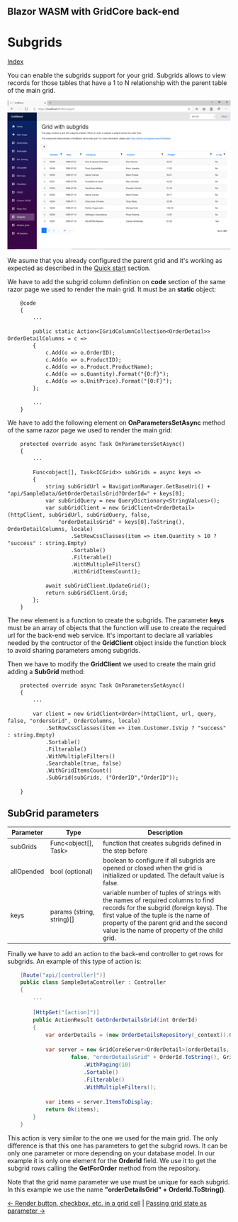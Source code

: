 ## Blazor WASM with GridCore back-end

# Subgrids

[Index](Documentation.md)

You can enable the subgrids support for your grid. Subgrids allows to view records for those tables that have a 1 to N relationship with the parent table of the main grid.

![](../images/Subgrids.png)

We asume that you already configured the parent grid and it's working as expected as described in the [Quick start](Quick_start.md) section.

We have to add the subgrid column definition on **code** section of the same razor page we used to render the main grid. It must be an **static** object:

```razor
    @code
    {
        ...
        
        public static Action<IGridColumnCollection<OrderDetail>> OrderDetailColumns = c =>
        {
            c.Add(o => o.OrderID);
            c.Add(o => o.ProductID);
            c.Add(o => o.Product.ProductName);
            c.Add(o => o.Quantity).Format("{0:F}");
            c.Add(o => o.UnitPrice).Format("{0:F}");
        };

        ...
    }
```

We have to add the following element on **OnParametersSetAsync** method of the same razor page we used to render the main grid:

```razor
    protected override async Task OnParametersSetAsync()
    {
        ...
        
        Func<object[], Task<ICGrid>> subGrids = async keys =>
        {
            string subGridUrl = NavigationManager.GetBaseUri() + "api/SampleData/GetOrderDetailsGrid?OrderId=" + keys[0];
            var subGridQuery = new QueryDictionary<StringValues>();
            var subGridClient = new GridClient<OrderDetail>(httpClient, subGridUrl, subGridQuery, false, 
                "orderDetailsGrid" + keys[0].ToString(), OrderDetailColumns, locale)
                    .SetRowCssClasses(item => item.Quantity > 10 ? "success" : string.Empty)
                    .Sortable()
                    .Filterable()
                    .WithMultipleFilters()
                    .WithGridItemsCount();

            await subGridClient.UpdateGrid();
            return subGridClient.Grid;
        };
    }
```
The new element is a function to create the subgrids. The parameter **keys** must be an array of objects that the function will use to create the required url for the back-end web service. It's important to declare all variables needed by the contructor of the **GridClient** object inside the function block to avoid sharing parameters among subgrids. 

Then we have to modify the **GridClient** we used to create the main grid adding a **SubGrid** method:

```razor
    protected override async Task OnParametersSetAsync()
    {
        ...

        var client = new GridClient<Order>(httpClient, url, query, false, "ordersGrid", OrderColumns, locale)
            .SetRowCssClasses(item => item.Customer.IsVip ? "success" : string.Empty)
            .Sortable()
            .Filterable()
            .WithMultipleFilters()
            .Searchable(true, false)
            .WithGridItemsCount()
            .SubGrid(subGrids, ("OrderID","OrderID"));

    }
```

## SubGrid parameters

Parameter | Type | Description
--------- | ---- | -----------
subGrids | Func<object[], Task<ICGrid>> | function that creates subgrids defined in the step before
allOpended | bool (optional) | boolean to configure if all subgrids are opened or closed when the grid is initialized or updated. The default value is false.
keys | params (string, string)[] | variable number of tuples of strings with the names of required columns to find records for the subgrid (foreign keys). The first value of the tuple is the name of property of the parent grid and the second value is the name of property of the child grid.

Finally we have to add an action to the back-end controller to get rows for subgrids. An example of this type of action is: 

```c#
    [Route("api/[controller]")]
    public class SampleDataController : Controller
    {
        ...

        [HttpGet("[action]")]
        public ActionResult GetOrderDetailsGrid(int OrderId)
        {
            var orderDetails = (new OrderDetailsRepository(_context)).GetForOrder(OrderId);

            var server = new GridCoreServer<OrderDetail>(orderDetails, Request.Query,
                    false, "orderDetailsGrid" + OrderId.ToString(), GridSample.OrderDetailColumns)
                        .WithPaging(10)
                        .Sortable()
                        .Filterable()
                        .WithMultipleFilters();

            var items = server.ItemsToDisplay;
            return Ok(items);
        }
    }
```

This action is very similar to the one we used for the main grid. The only difference is that this one has parameters to get the subgrid rows. It can be only one parameter or more depending on your database model.
In our example it is only one element for the **OrderId** field.
We use it to get the subgrid rows calling the **GetForOrder** method from the repository.

Note that the grid name parameter we use must be unique for each subgrid. In this example we use the name **"orderDetailsGrid" + OrderId.ToString()**.

[<- Render button, checkbox, etc. in a grid cell](Render_button_checkbox_etc_in_a_grid_cell.md) | [Passing grid state as parameter ->](Passing_grid_state_as_parameter.md)